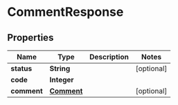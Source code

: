 
# CommentResponse

## Properties
Name | Type | Description | Notes
------------ | ------------- | ------------- | -------------
**status** | **String** |  |  [optional]
**code** | **Integer** |  | 
**comment** | [**Comment**](Comment.md) |  |  [optional]



